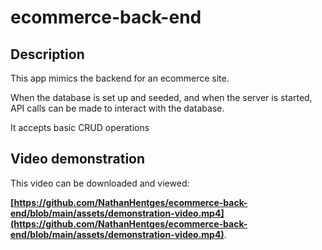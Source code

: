 # ecommerce-back-end

## Description

This app mimics the backend for an ecommerce site.

When the database is set up and seeded, and when the server is started, API calls can be made to interact with the database.

It accepts basic CRUD operations




## Video demonstration

This video can be downloaded and viewed:

**[https://github.com/NathanHentges/ecommerce-back-end/blob/main/assets/demonstration-video.mp4](https://github.com/NathanHentges/ecommerce-back-end/blob/main/assets/demonstration-video.mp4)**.

